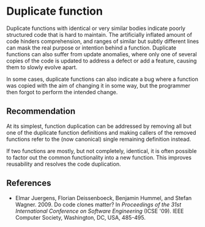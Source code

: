 # Duplicate function
Duplicate functions with identical or very similar bodies indicate poorly structured code that is hard to maintain. The artificially inflated amount of code hinders comprehension, and ranges of similar but subtly different lines can mask the real purpose or intention behind a function. Duplicate functions can also suffer from update anomalies, where only one of several copies of the code is updated to address a defect or add a feature, causing them to slowly evolve apart.

In some cases, duplicate functions can also indicate a bug where a function was copied with the aim of changing it in some way, but the programmer then forgot to perform the intended change.


## Recommendation
At its simplest, function duplication can be addressed by removing all but one of the duplicate function definitions and making callers of the removed functions refer to the (now canonical) single remaining definition instead.

If two functions are mostly, but not completely, identical, it is often possible to factor out the common functionality into a new function. This improves reusability and resolves the code duplication.


## References
* Elmar Juergens, Florian Deissenboeck, Benjamin Hummel, and Stefan Wagner. 2009. Do code clones matter? In *Proceedings of the 31st International Conference on Software Engineering* (ICSE '09). IEEE Computer Society, Washington, DC, USA, 485-495.
